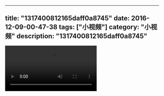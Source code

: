 
---
title: "1317400812165daff0a8745"
date: 2016-12-09-00-47-38
tags: ["小视频"]
category: "小视频"
description: "1317400812165daff0a8745"
---
<video src="http://ohtsqip0g.bkt.clouddn.com/1317400812165daff0a8745.mp4" controls="controls"></video>
